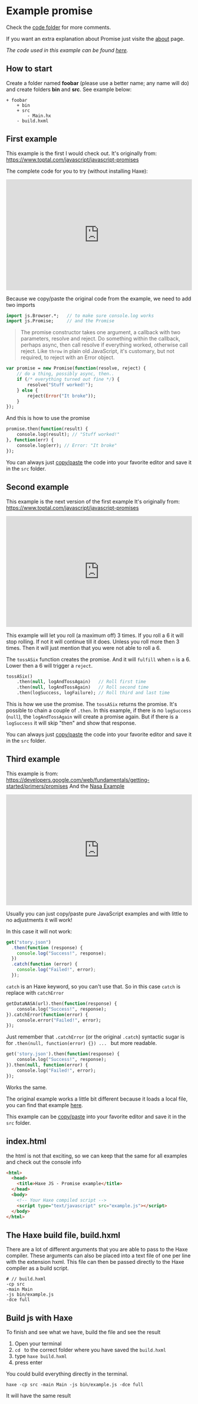 # Example promise

Check the [code folder](https://github.com/MatthijsKamstra/haxejs/tree/master/docs/10promise/code) for more comments.

If you want an extra explanation about Promise just visite the [about](about.md) page.

_The code used in this example can be found [here](https://github.com/MatthijsKamstra/haxejs/tree/master/docs/10promise/code)._

## How to start

Create a folder named **foobar** (please use a better name; any name will do) and create folders **bin** and **src**.
See example below:

```
+ foobar
	+ bin
	+ src
        - Main.hx
	- build.hxml
```

## First example

This example is the first I would check out.
It's originally from: <https://www.toptal.com/javascript/javascript-promises>

The complete code for you to try (without installing Haxe):

<iframe src="https://try.haxe.org/embed/25CF5" width="100%" height="300" frameborder="no" allowfullscreen>
    <a href="https://try.haxe.org/#25CF5">Try Haxe !</a>
</iframe>

Because we copy/paste the original code from the example, we need to add two imports

```haxe
import js.Browser.*;   // to make sure console.log works
import js.Promise;     // and the Promise
```

> The promise constructor takes one argument, a callback with two parameters, resolve and reject. Do something within the callback, perhaps async, then call resolve if everything worked, otherwise call reject. Like `throw` in plain old JavaScript, it's customary, but not required, to reject with an Error object.

```haxe
var promise = new Promise(function(resolve, reject) {
    // do a thing, possibly async, then..
    if (/* everything turned out fine */) {
        resolve("Stuff worked!");
    } else {
        reject(Error("It broke"));
    }
});
```

And this is how to use the promise

```haxe
promise.then(function(result) {
    console.log(result); // "Stuff worked!"
}, function(err) {
    console.log(err); // Error: "It broke"
});
```

You can always just [copy/paste](code/src/Main01.hx) the code into your favorite editor and save it in the `src` folder.

<!--

```
package ;

import js.Browser.*;
import js.Promise;

class Main01 {

    public function new()
    {
        var promise = new Promise(function (fulfill, reject){
            var n =  Math.floor(Math.random() * 6) + 1;
            if (n == 6) {
                fulfill(n);
            } else {
                reject(n);
            }
        });
        promise.then(function ( toss : Int ) {
            console.log('Yay, threw a ' + toss + '.');
        }, function (toss) {
            console.log('Oh, noes, threw a ' + toss + '.');
        });
    }

    static public function main() : Void { var main = new Main01(); }
}
```
 -->

## Second example

This example is the next version of the first example
It's originally from: <https://www.toptal.com/javascript/javascript-promises>

<iframe src="https://try.haxe.org/embed/866F4" width="100%" height="300" frameborder="no" allowfullscreen>
    <a href="https://try.haxe.org/#866F4">Try Haxe !</a>
</iframe>

This example will let you roll (a maximum off) 3 times. If you roll a 6 it will stop rolling.
If not it will continue till it does. Unless you roll more then 3 times. Then it will just mention that you were not able to roll a 6.

The `tossASix` function creates the promise. And it will `fulfill` when `n` is a 6. Lower then a 6 will trigger a `reject`.

```haxe
tossASix()
    .then(null, logAndTossAgain)   // Roll first time
    .then(null, logAndTossAgain)   // Roll second time
    .then(logSuccess, logFailure); // Roll third and last time
```

This is how we use the promise. The `tossASix` returns the promise. It's possible to chain a couple of `.then`.
In this example, if there is no `logSuccess` (`null`), the `logAndTossAgain` will create a promise again.
But if there is a `logSuccess` it will skip "then" and show that response.

You can always just [copy/paste](code/src/Main02.hx) the code into your favorite editor and save it in the `src` folder.

## Third example

This example is from: <https://developers.google.com/web/fundamentals/getting-started/primers/promises>
And the [Nasa Example](../06nasa/example.md)

<iframe src="https://try.haxe.org/embed/DeD82" width="100%" height="300" frameborder="no" allowfullscreen>
    <a href="https://try.haxe.org/#DeD82">Try Haxe !</a>
</iframe>

Usually you can just copy/paste pure JavaScript examples and with little to no adjustments it will work!

In this case it will not work:

```js
get("story.json")
  .then(function (response) {
    console.log("Success!", response);
  })
  .catch(function (error) {
    console.log("Failed!", error);
  });
```

`catch` is an Haxe keyword, so you can't use that.
So in this case `catch` is replace with `catchError`

```haxe
getDataNASA(url).then(function(response) {
    console.log("Success!", response);
}).catchError(function(error) {
    console.error("Failed!", error);
});

```

Just remember that `.catchError` (or the original `.catch`) syntactic sugar is for `.then(null, function(error) {}) ... ` but more readable.

```haxe
get('story.json').then(function(response) {
    console.log("Success!", response);
}).then(null, function(error) {
    console.log("Failed!", error);
});
```

Works the same.

The original example works a little bit different because it loads a local file, you can find that example [here](code/src/Main03.hx).

This example can be [copy/paste](code/src/Main.hx) into your favorite editor and save it in the `src` folder.

## index.html

the html is not that exciting, so we can keep that the same for all examples and check out the console info

```html
<html>
  <head>
    <title>Haxe JS - Promise example</title>
  </head>
  <body>
    <!-- Your Haxe compiled script -->
    <script type="text/javascript" src="example.js"></script>
  </body>
</html>
```

## The Haxe build file, build.hxml

There are a lot of different arguments that you are able to pass to the Haxe compiler.
These arguments can also be placed into a text file of one per line with the extension hxml. This file can then be passed directly to the Haxe compiler as a build script.

```
# // build.hxml
-cp src
-main Main
-js bin/example.js
-dce full
```

## Build js with Haxe

To finish and see what we have, build the file and see the result

1. Open your terminal
2. `cd ` to the correct folder where you have saved the `build.hxml`
3. type `haxe build.hxml`
4. press enter

You could build everything directly in the terminal.

```
haxe -cp src -main Main -js bin/example.js -dce full
```

It will have the same result
